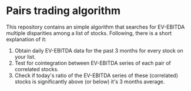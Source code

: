 # Pairs trading algorithm
This repository contains an simple algorithm that searches for EV-EBITDA multiple disparities among a list of stocks. Following, there is a short explanation of it:

1. Obtain daily EV-EBITDA data for the past 3 months for every stock on your list.
2. Test for cointegration between EV-EBITDA series of each pair of correlated stocks.
3. Check if today's ratio of the EV-EBITDA series of these (correlated) stocks is significantly above (or below) it's 3 months average.
